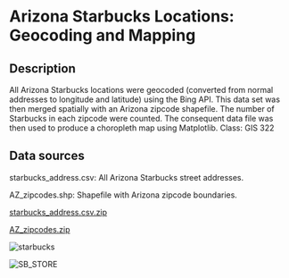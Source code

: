 # Arizona Starbucks Locations: Geocoding and Mapping


## Description
All Arizona Starbucks locations were geocoded (converted from normal addresses to longitude and latitude) using the Bing API. This data set was then merged spatially with an Arizona zipcode shapefile. The number of Starbucks in each zipcode were counted. The consequent data file was then used to produce a choropleth map using Matplotlib.
Class: GIS 322 


## Data sources 

starbucks_address.csv: All Arizona Starbucks street addresses. 

AZ_zipcodes.shp: Shapefile with Arizona zipcode boundaries.



[starbucks_address.csv.zip](https://github.com/jessag/StarbucksGeocoding/files/6272401/starbucks_address.csv.zip)


[AZ_zipcodes.zip](https://github.com/jessag/StarbucksGeocoding/files/6272404/AZ_zipcodes.zip)

![starbucks](https://user-images.githubusercontent.com/54545486/116004689-b558e700-a5b8-11eb-82e6-5ffe0b11dd24.png)



![SB_STORE](https://user-images.githubusercontent.com/54545486/116281337-794f8e80-a73e-11eb-813f-530c857b1aa8.JPG)
